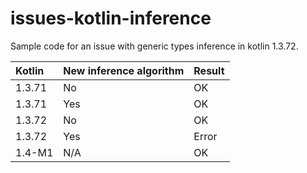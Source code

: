 # issues-kotlin-inference

Sample code for an issue with generic types inference in kotlin 1.3.72.

|Kotlin|New inference algorithm|Result|
|:-------|-------|-------|
|1.3.71|No | OK
|1.3.71|Yes| OK
|1.3.72|No | OK
|1.3.72|Yes| Error
|1.4-M1|N/A| OK
